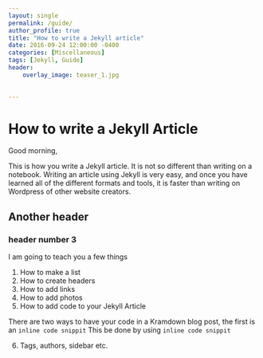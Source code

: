 ```yaml
---
layout: single
permalink: /guide/
author_profile: true
title: "How to write a Jekyll article"
date: 2016-09-24 12:00:00 -0400
categories: [Miscellaneous]
tags: [Jekyll, Guide]
header:
    overlay_image: teaser_1.jpg  

    
---
```


# How to write a Jekyll Article 

Good morning, 

This is how you write a Jekyll article. It is not so different than writing on a notebook. Writing an article using Jekyll is very easy, and once you have learned all of the different formats and tools, it is faster than writing on Wordpress of other website creators. 

## Another header 

### header number 3 

I am going to teach you a few things 

1. How to make a list 
2. How to create headers 
3. How to add links 
4. How to add photos 
5. How to add code to your Jekyll Article 

There are two ways to have your code in a Kramdown blog post, the first is an `inline code snippit` 
This be done by using 
    `inline code snippit` 
    
6. Tags, authors, sidebar etc. 


